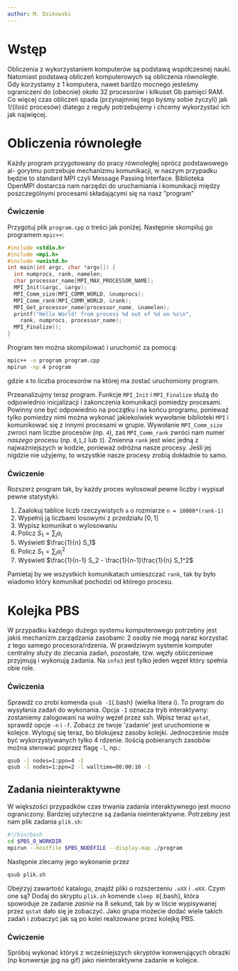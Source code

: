 ```yaml
---
author: M. Dzikowski
---
```


# Wstęp

Obliczenia z wykorzystaniem komputerów są podstawą współczesnej nauki.
Natomiast podstawą obliczeń komputerowych są obliczenia równoległe. Gdy
korzystamy z 1 komputera, nawet bardzo mocnego jesteśmy ograniczeni do
(obecnie) około 32 procesorów i kilkuset Gb pamięci RAM. Co więcej czas
obliczeń spada (przynajmniej tego byśmy sobie życzyli) jak 1/(ilość procesów)
dlatego z reguły potrzebujemy i chcemy wykorzystać ich jak najwięcej.

# Obliczenia równoległe

Każdy program przygotowany do pracy równoległej oprócz podstawowego al-
gorytmu potrzebuje mechanizmu komunikacji, w naszym przypadku będzie to
standard MPI czyli Message Passing Interface. Biblioteka OpenMPI dostarcza
nam narzędzi do uruchamiania i komunikacji między poszczególnymi procesami
składającymi się na nasz ”program”

### Ćwiczenie

Przygotuj plik `program.cpp` o treści jak poniżej. Następnie skompiluj go programem
`mpic++`:

```c++
#include <stdio.h>
#include <mpi.h>
#include <unistd.h>
int main(int argc, char *argv[]) {
  int numprocs, rank, namelen;
  char processor_name[MPI_MAX_PROCESSOR_NAME];
  MPI_Init(&argc, &argv);
  MPI_Comm_size(MPI_COMM_WORLD, &numprocs);
  MPI_Comm_rank(MPI_COMM_WORLD, &rank);
  MPI_Get_processor_name(processor_name, &namelen);
  printf("Hello World! from process %d out of %d on %s\n",
    rank, numprocs, processor_name);
  MPI_Finalize();
}
```

Program ten można skompilować i uruchomić za pomocą:
```Bash
mpic++ -o program program.cpp
mpirun -np 4 program
```
gdzie `4` to liczba procesorów na której ma zostać uruchomiony program.

Przeanalizujmy teraz program. Funkcje `MPI_Init` i `MPI_Finalize` służą do odpowiednio inicjalizacji i zakonczenia komunikacji pomiedzy procesami. Powinny one być odpowiednio na początku i na końcu programu, ponieważ tylko pomiedzy nimi można wykonać jakiekolwiek wywołanie biblioteki `MPI` i komunikować się z innymi procesami w grupie. Wywołanie `MPI_Comm_size` zwroci nam liczbe procesów (np. `4`), zaś `MPI_Comm_rank` zwróci nam numer *naszego* procesu (np. `0`,`1`,`2` lub `3`). Zmienna `rank` jest wiec jedną z najważniejszych w kodzie, ponieważ odróżna nasze procesy. Jeśli jej nigdzie nie użyjemy, to wszystkie nasze procesy zrobią dokładnie to samo.

### Ćwiczenie

Rozszerz program tak, by każdy proces wylosował pewne liczby i wypisał pewne statystyki:

1. Zaalokuj tablice liczb rzeczywistych `a` o rozmiarze `n = 10000*(rank-1)`
2. Wypełnij ją liczbami losowymi z przedziału $[0,1]$
3. Wypisz komunikat o wylosowaniu
4. Policz $S_1 = \sum_i a_i$
5. Wyświetl $\frac{1}{n} S_1$
6. Policz $S_1 = \sum_i a_i^2$
7. Wyświetl $\frac{1}{n-1} S_2 - \frac{1}{n-1}\frac{1}{n} S_1^2$

Pamietaj by we wszystkich komunikatach umieszczać `rank`, tak by było wiadomo który komunikat pochodzi od którego procesu.
# Kolejka PBS

W przypadku każdego dużego systemu komputerowego potrzebny jest jakiś
mechanizm zarządzania zasobami: 2 osoby nie mogą naraz korzystać z tego
samego procesora/rdzenia. W prawdziwym systemie komputer centralny służy
do zlecania zadań, pozostałe, tzw. węzły obliczeniowe przyjmują i wykonują
zadania. Na `info3` jest tylko jeden węzeł który spełnia obie role.

### Ćwiczenia

Sprawdź co zrobi komenda `qsub -I`{.bash} (wielka litera i). To program do wysyłania zadań do wykonania. Opcja `-I` oznacza tryb interaktywny: zostaniemy zalogowani na wolny węzeł przez ssh. Wpisz teraz `qstat`, sprawdź opcje `-n` i `-f`. Zobacz ze twoje 'zadanie' jest uruchomione w kolejce. Wyloguj się teraz, bo blokujesz zasoby kolejki. Jednocześnie może być wykorzystywanych tylko 4 rdzenie. Ilością pobieranych zasobów można sterować poprzez flagę `-l`, np.:
```Bash
qsub -l nodes=1:ppn=4 -I
qsub -l nodes=1:ppn=2 -l walltime=00:00:10 -I
```

## Zadania nieinteraktywne

W większości przypadków czas trwania zadania interaktywnego jest mocno ograniczony. Bardziej użyteczne są zadania nieinteraktywne. Potrzebny jest nam plik zadania `plik.sh`:
```Bash
#!/bin/bash
cd $PBS_O_WORKDIR
mpirun --hostfile $PBS_NODEFILE --display-map ./program
```
Następnie zlecamy jego wykonanie przez
```Bash
qsub plik.sh
```
Obejrzyj zawartość katalogu, znajdź pliki o rozszerzeniu `.oXX` i `.eXX`. Czym one są? Dodaj do skryptu `plik.sh` komende `sleep 8`{.bash}, która spowoduje ze zadanie *zaśnie* na 8 sekund, tak by w liście wypisywanej przez `qstat` dało się je zobaczyć. Jako grupa możecie dodać wiele takich zadań i zobaczyć jak są po kolei realizowane przez kolejkę PBS.

### Ćwiczenie
Spróboj wykonać któryś z wcześniejszych skryptów konwerujących obrazki (np konwersje jpg na gif) jako nieinteraktywne zadanie w kolejce.
